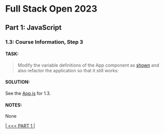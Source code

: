 # Full Stack Open 2023

## Part 1: JavaScript

### 1.3: Course Information, Step 3

#### TASK:

> Modify the variable definitions of the App component as [shown](https://fullstackopen.com/en/part1/java_script#exercises-1-3-1-5) and also refactor the application so that it still works:

#### SOLUTION:

See the [App.js](./1.3-course_info_step3_app.js) for 1.3.

#### NOTES:

None

[| &lt;&lt;&lt; PART 1 |](../README.md)
